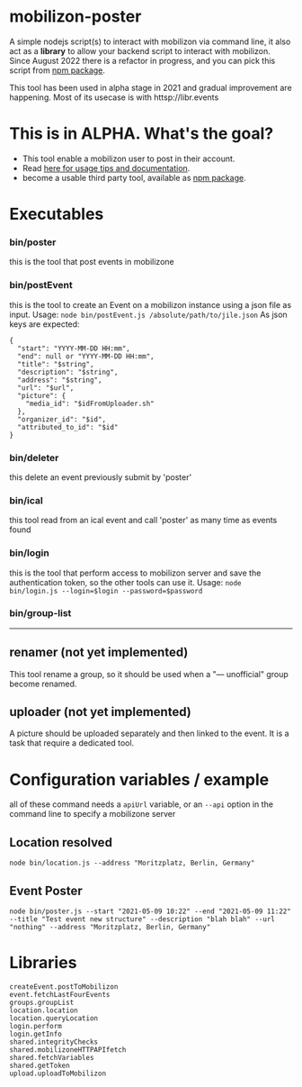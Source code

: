 # mobilizon-poster

A simple nodejs script(s) to interact with mobilizon via command line, it also act as a **library** to allow your backend script to interact with mobilizon.
Since August 2022 there is a refactor in progress, and you can pick this script from [npm package](https://www.npmjs.com/package/@_vecna/mobilizon-poster).

This tool has been used in alpha stage in 2021 and gradual improvement are happening. Most of its usecase is with httsp://libr.events

# This is in ALPHA. What's the goal?

* This tool enable a mobilizon user to post in their account. 
* Read [here for usage tips and documentation](https://libr.events/mobilizon-poster).
* become a usable third party tool, available as [npm package](https://www.npmjs.com/package/@_vecna/mobilizon-poster).

# Executables 

### bin/poster 

this is the tool that post events in mobilizone

### bin/postEvent

this is the tool to create an Event on a mobilizon instance using a json file as input.
Usage: `node bin/postEvent.js /absolute/path/to/jile.json`
As json keys are expected: 
```
{
  "start": "YYYY-MM-DD HH:mm",
  "end": null or "YYYY-MM-DD HH:mm",
  "title": "$string",
  "description": "$string",
  "address": "$string",
  "url": "$url",
  "picture": {
    "media_id": "$idFromUploader.sh"
  },
  "organizer_id": "$id",
  "attributed_to_id": "$id"
}
```

### bin/deleter

this delete an event previously submit by 'poster'

### bin/ical 

this tool read from an ical event and call 'poster' as many time as events found

### bin/login 

this is the tool that perform access to mobilizon server and save the authentication token, so the other tools can use it.
Usage: `node bin/login.js --login=$login --password=$password`

### bin/group-list

--- 

## renamer (not yet implemented)

This tool rename a group, so it should be used when a "— unofficial" group become renamed.

## uploader (not yet implemented)

A picture should be uploaded separately and then linked to the event. It is a task that require a dedicated tool.


# Configuration variables / example

all of these command needs a `apiUrl` variable, or an `--api` option in the command line to specify a mobilizone server

## Location resolved

```
node bin/location.js --address "Moritzplatz, Berlin, Germany"
```

## Event Poster

```
node bin/poster.js --start "2021-05-09 10:22" --end "2021-05-09 11:22" --title "Test event new structure" --description "blah blah" --url "nothing" --address "Moritzplatz, Berlin, Germany"
```

# Libraries

```
createEvent.postToMobilizon
event.fetchLastFourEvents
groups.groupList
location.location
location.queryLocation
login.perform
login.getInfo
shared.integrityChecks
shared.mobilizoneHTTPAPIfetch
shared.fetchVariables
shared.getToken
upload.uploadToMobilizon
```
